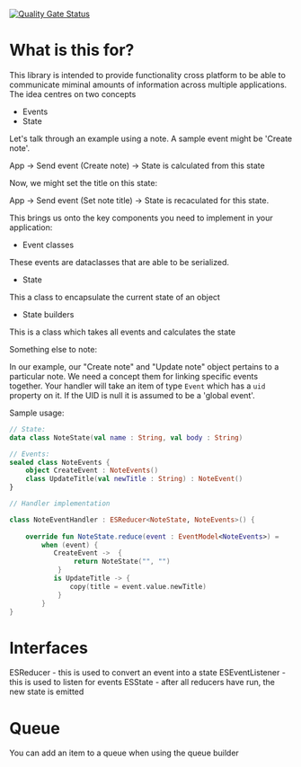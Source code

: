 [![Quality Gate Status](https://sonarcloud.io/api/project_badges/measure?project=dllewellyn_event-sourcing-kmp&metric=alert_status)](https://sonarcloud.io/dashboard?id=dllewellyn_event-sourcing-kmp)

# What is this for?


This library is intended to provide functionality cross platform to be able to 
communicate miminal amounts of information across multiple applications. The idea
centres on two concepts


* Events
* State

Let's talk through an example using a note. A sample event might be 'Create note'.

App -> Send event (Create note) -> State is calculated from this state

Now, we might set the title on this state:

App -> Send event (Set note title) -> State is recaculated for this state.


This brings us onto the key components you need to implement in your application:

* Event classes

These events are dataclasses that are able to be serialized. 

* State
  
This a class to encapsulate the current state of an object

* State builders

This is a class which takes all events and calculates the state


Something else to note:

In our example, our "Create note" and "Update note" object pertains to a particular
note. We need a concept them for linking specific events together. Your handler will 
take an item of type `Event` which has a `uid` property on it. If the UID is null it 
is assumed to be a 'global event'. 

Sample usage:

```kotlin
// State: 
data class NoteState(val name : String, val body : String)

// Events:
sealed class NoteEvents {
    object CreateEvent : NoteEvents()
    class UpdateTitle(val newTitle : String) : NoteEvent()
}

// Handler implementation

class NoteEventHandler : ESReducer<NoteState, NoteEvents>() {
    
    override fun NoteState.reduce(event : EventModel<NoteEvents>) =
        when (event) {
           CreateEvent ->  {
                return NoteState("", "")
            }
           is UpdateTitle -> {
               copy(title = event.value.newTitle)
            } 
        }
}
```

# Interfaces

ESReducer - this is used to convert an event into a state
ESEventListener - this is used to listen for events
ESState - after all reducers have run, the new state is emitted

# Queue 

You can add an item to a queue when using the queue builder 

